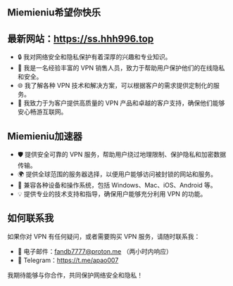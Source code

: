 ## Miemieniu希望你快乐
## 最新网站：https://ss.hhh996.top

- 🔒 我对网络安全和隐私保护有着深厚的兴趣和专业知识。
- 💼 我是一名经验丰富的 VPN 销售人员，致力于帮助用户保护他们的在线隐私和安全。
- 🌐 我了解各种 VPN 技术和解决方案，可以根据客户的需求提供定制化的服务。
- 🚀 我致力于为客户提供高质量的 VPN 产品和卓越的客户支持，确保他们能够安心畅游互联网。

## Miemieniu加速器

- 🛡️ 提供安全可靠的 VPN 服务，帮助用户绕过地理限制、保护隐私和加密数据传输。
- 🌍 提供全球范围的服务器选择，以便用户能够访问被封锁的网站和服务。
- 📱 兼容各种设备和操作系统，包括 Windows、Mac、iOS、Android 等。
- 💡 提供专业的技术支持和指导，确保用户能够充分利用 VPN 的功能。

## 如何联系我

如果你对 VPN 有任何疑问，或者需要购买 VPN 服务，请随时联系我：

- 📧 电子邮件：fandb7777@proton.me （两小时内响应）
- 💬 Telegram：https://t.me/apao007

我期待能够与你合作，共同保护网络安全和隐私！
